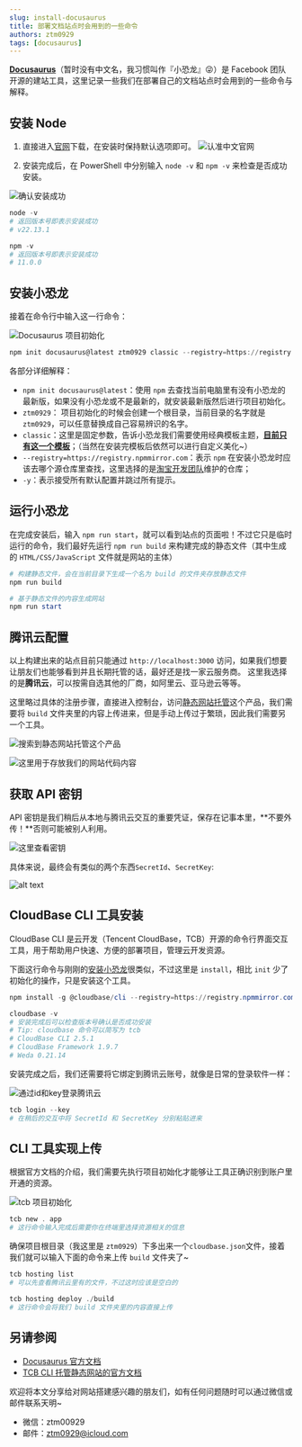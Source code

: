 ```yaml
---
slug: install-docusaurus
title: 部署文档站点时会用到的一些命令
authors: ztm0929  
tags: [docusaurus]
---
```


[**Docusaurus**](https://docusaurus.io/zh-CN/)（暂时没有中文名，我习惯叫作『小恐龙』😜）是 Facebook 团队开源的建站工具，这里记录一些我们在部署自己的文档站点时会用到的一些命令与解释。

<!-- truncate -->

## 安装 Node

1. 直接进入[官网](https://nodejs.org/zh-cn/)下载，在安装时保持默认选项即可。
![认准中文官网](install-nodejs.png)

1. 安装完成后，在 PowerShell 中分别输入 `node -v` 和 `npm -v` 来检查是否成功安装。

![确认安装成功](check-node.png)

```powershell
node -v
# 返回版本号即表示安装成功
# v22.13.1

npm -v
# 返回版本号即表示安装成功
# 11.0.0
```

## 安装小恐龙

接着在命令行中输入这一行命令：

![Docusaurus 项目初始化](npm-init-docusaurus.png)

```powershell
npm init docusaurus@latest ztm0929 classic --registry=https://registry.npmmirror.com -y
```

各部分详细解释：

- `npm init docusaurus@latest`：使用 `npm` 去查找当前电脑里有没有小恐龙的最新版，如果没有小恐龙或不是最新的，就安装最新版然后进行项目初始化。
- `ztm0929`： 项目初始化的时候会创建一个根目录，当前目录的名字就是 `ztm0929`，可以任意替换成自己容易辨识的名字。
- `classic`：这里是固定参数，告诉小恐龙我们需要使用经典模板主题，[**目前只有这一个模板**](https://docusaurus.io/zh-CN/docs/api/themes)；（当然在安装完模板后依然可以进行自定义美化~）
- `--registry=https://registry.npmmirror.com`：表示 `npm` 在安装小恐龙时应该去哪个源仓库里查找，这里选择的是[淘宝开发团队](https://developer.aliyun.com/mirror/NPM)维护的仓库；
- `-y`：表示接受所有默认配置并跳过所有提示。

## 运行小恐龙

在完成安装后，输入 `npm run start`，就可以看到站点的页面啦！不过它只是临时运行的命令，我们最好先运行 `npm run build` 来构建完成的静态文件（其中生成的 `HTML/CSS/JavaScript` 文件就是网站的主体）

```powershell
# 构建静态文件，会在当前目录下生成一个名为 build 的文件夹存放静态文件
npm run build

# 基于静态文件的内容生成网站
npm run start
```

## 腾讯云配置

以上构建出来的站点目前只能通过 `http://localhost:3000` 访问，如果我们想要让朋友们也能够看到并且长期托管的话，最好还是找一家云服务商。
这里我选择的是**腾讯云**，可以按需自选其他的厂商，如阿里云、亚马逊云等等。

这里略过具体的注册步骤，直接进入控制台，访问[静态网站托管](https://cloud.tencent.com/document/product/876/40270)这个产品，我们需要将 `build` 文件夹里的内容上传进来，但是手动上传过于繁琐，因此我们需要另一个工具。

![搜索到静态网站托管这个产品](tcb-console.png)

![这里用于存放我们的网站代码内容](tcb-hosting-detail.png)

## 获取 API 密钥

API 密钥是我们稍后从本地与腾讯云交互的重要凭证，保存在记事本里，**不要外传！**否则可能被别人利用。

![这里查看密钥](api-key.png)

具体来说，最终会有类似的两个东西`SecretId`、`SecretKey`:

![alt text](secret.png)

## CloudBase CLI 工具安装

CloudBase CLI 是云开发（Tencent CloudBase，TCB）开源的命令行界面交互工具，用于帮助用户快速、方便的部署项目，管理云开发资源。

下面这行命令与刚刚的[安装小恐龙](#安装小恐龙)很类似，不过这里是 `install`，相比 `init` 少了初始化的操作，只是安装这个工具。

```powershell
npm install -g @cloudbase/cli --registry=https://registry.npmmirror.com

cloudbase -v
# 安装完成后可以检查版本号确认是否成功安装
# Tip: cloudbase 命令可以简写为 tcb 
# CloudBase CLI 2.5.1
# CloudBase Framework 1.9.7
# Weda 0.21.14
```

安装完成之后，我们还需要将它绑定到腾讯云账号，就像是日常的登录软件一样：

![通过id和key登录腾讯云](tcb-login.png)

```powershell
tcb login --key
# 在稍后的交互中将 SecretId 和 SecretKey 分别粘贴进来
```

## CLI 工具实现上传

根据官方文档的介绍，我们需要先执行项目初始化才能够让工具正确识别到账户里开通的资源。

![tcb 项目初始化](tcb-new.png)

```powershell
tcb new . app
# 这行命令输入完成后需要你在终端里选择资源相关的信息
```

确保项目根目录（我这里是 `ztm0929`）下多出来一个`cloudbase.json`文件，接着我们就可以输入下面的命令来上传 `build` 文件夹了~

```powershell
tcb hosting list
# 可以先查看腾讯云里有的文件，不过这时应该是空白的

tcb hosting deploy ./build
# 这行命令会将我们 build 文件夹里的内容直接上传
```

## 另请参阅

- [Docusaurus 官方文档](https://docusaurus.io/zh-CN/docs)
- [TCB CLI 托管静态网站的官方文档](https://docs.cloudbase.net/cli-v1/hosting)

欢迎将本文分享给对网站搭建感兴趣的朋友们，如有任何问题随时可以通过微信或邮件联系天明~

- 微信：ztm00929
- 邮件：[ztm0929@icloud.com](mailto:ztm0929@icloud.com)
